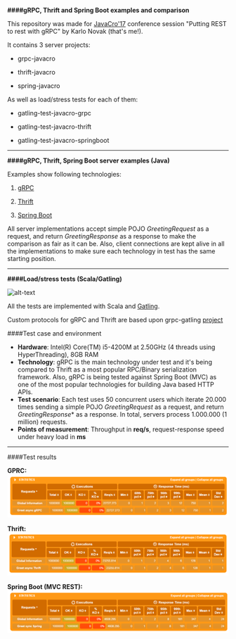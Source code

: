 **####gRPC, Thrift and Spring Boot examples and comparison**

This repository was made for [JavaCro'17](http://2017.javacro.hr/) conference session "Putting REST to rest with gRPC" by Karlo Novak (that's me!). 

It contains 3 server projects:

* grpc-javacro

* thrift-javacro

* spring-javacro


As well as load/stress tests for each of them:

* gatling-test-javacro-grpc

* gatling-test-javacro-thrift

* gatling-test-javacro-springboot


---


**####gRPC, Thrift, Spring Boot server examples (Java)**

Examples show following technologies:

1. [gRPC](http://www.grpc.io/)

2. [Thrift](https://thrift.apache.org)

3. [Spring Boot](https://projects.spring.io/spring-boot)

All server implementations accept simple POJO *GreetingRequest* as a request, and return *GreetingResponse* as a response to make the comparison as fair as it can be.  Also, client connections are kept alive in all the implementations to make sure each technology in test has the same starting position.


---


**####Load/stress tests (Scala/Gatling)**

![alt-text](http://gatling.io/wp-content/uploads/2017/02/Gatling-logo.png "Gatling logo")

All the tests are implemented with Scala and [Gatling](http://gatling.io/).

Custom protocols for gRPC and Thrift are based upon grpc-gatling [project](https://github.com/tamediadigital/grpc-gatling/)

####Test case and environment
* **Hardware**: Intel(R) Core(TM) i5-4200M at 2.50GHz (4 threads using HyperThreading), 8GB RAM
* **Technology**: gRPC is the main technology under test and it's being compared to Thrift as a most popular RPC/Binary serialization framework. Also, gRPC is being tested against Spring Boot (MVC) as one of the most popular technologies for building Java based HTTP APIs.
* **Test scenario**: Each test uses 50 concurrent users which iterate 20.000 times sending a simple POJO *GreetingRequest* as a request, and return *GreetingResponse** as a response. In total, servers process 1.000.000 (1 million) requests.
* **Points of measurement**: Throughput in **req/s**, request-response speed under heavy load in **ms**


---


####Test results

**GPRC:**
![alt-text](assets/grpc.png "gRPC")

**Thrift:**
![alt-text](assets/thrift.png "Thrift")

**Spring Boot (MVC REST):**
![alt-text](assets/spring.png "Thrift")
